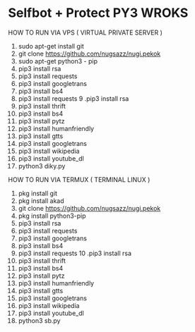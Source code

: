 # Selfbot + Protect PY3 WROKS

HOW TO RUN VIA VPS ( VIRTUAL PRIVATE SERVER )
1. sudo apt-get install git
2. git clone https://github.com/nugsazz/nugi.pekok
3. sudo apt-get python3 - pip
4. pip3 install rsa
5. pip3 install requests
6. pip3 install googletrans
7. pip3 install bs4
8. pip3 install requests
9 .pip3 install rsa
10. pip3 install thrift
11. pip3 install bs4
12. pip3 install pytz
13. pip3 install humanfriendly
14. pip3 install gtts
15. pip3 install googletrans
16. pip3 install wikipedia
17. pip3 install youtube_dl
18. python3 diky.py


HOW TO RUN VIA TERMUX ( TERMINAL LINUX )
1. pkg install git
2. pkg install akad
3. git clone https://github.com/nugsazz/nugi.pekok
4. pkg install python3-pip
5. pip3 install rsa
6. pip3 install requests
7. pip3 install googletrans
8. pip3 install bs4
9. pip3 install requests
10 .pip3 install rsa
11. pip3 install thrift
12. pip3 install bs4
13. pip3 install pytz
14. pip3 install humanfriendly
15. pip3 install gtts
16. pip3 install googletrans
17. pip3 install wikipedia
18. pip3 install youtube_dl
19. python3 sb.py

